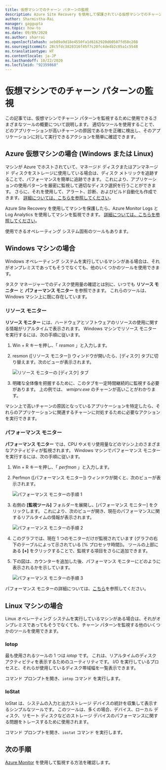 ```yaml
---
title: 仮想マシンでのチャーン パターンの監視
description: Azure Site Recovery を使用して保護されている仮想マシンでのチャーン パターンを監視する方法について説明します
author: Sharmistha-Rai
manager: gaggupta
ms.topic: how-to
ms.date: 09/09/2020
ms.author: sharrai
ms.openlocfilehash: aeb89a9d18e4550fa1d6162920d60507fd50c208
ms.sourcegitcommit: 28c5fdc3828316f45f7c20fc4de4b2c05a1c5548
ms.translationtype: HT
ms.contentlocale: ja-JP
ms.lasthandoff: 10/22/2020
ms.locfileid: "92359868"
---
```

# <a name="monitoring-churn-patterns-on-virtual-machines"></a>仮想マシンでのチャーン パターンの監視

この記事では、仮想マシンでチャーン パターンを監視するために使用できるさまざまなツールの概要について説明します。 適切なツールを使用することで、どのアプリケーションが高いチャーンの原因であるかを正確に検出し、そのアプリケーションに対して実行できるアクションを簡単に確認できます。

## <a name="for-azure-virtual-machines-windows-or-linux"></a>Azure 仮想マシンの場合 (Windows または Linux)

マシンが Azure でホストされていて、マネージド ディスクまたはアンマネージド ディスクをストレージに使用している場合は、ディスク メトリックを追跡することで、パフォーマンスを簡単に追跡できます。 これにより、アプリケーションの使用パターンを厳密に監視して適切なディスク選択を行うことができます。 さらに、それを使用して、アラート、診断、およびビルド自動化も作成できます。 [詳細については、こちらを参照してください](https://azure.microsoft.com/blog/per-disk-metrics-managed-disks/)。

Azure Site Recovery を使用してマシンを保護したら、Azure Monitor Logs と Log Analytics を使用してマシンを監視できます。 [詳細については、こちらを参照してください](./monitor-log-analytics.md)。

使用できるオペレーティング システム固有のツールもあります。

## <a name="for-windows-machines"></a>Windows マシンの場合

Windows オペレーティング システムを実行しているマシンがある場合は、それがオンプレミスであってもそうでなくても、他のいくつかのツールを使用できます。

タスク マネージャーでのディスク使用量の確認とは別に、いつでも **リソース モニター** と **パフォーマンス モニター** を参照できます。 これらのツールは、Windows マシン上に既に存在しています。

### <a name="resource-monitor"></a>リソース モニター

**リソース モニター** には、ハードウェアとソフトウェアのリソースの使用に関する情報がリアルタイムで表示されます。 Windows マシンでリソース モニターを実行するには、次の手順に従います。

1. Win + R キーを押し、「 _resmon_ 」と入力します。
1. resmon ([リソース モニター]) ウィンドウが開いたら、[ディスク] タブに切り替えます。次のビューが表示されます。

    ![リソース モニターの [ディスク] タブ](./media/monitoring-high-churn/resmon-disk-tab.png)

1. 明確な全体像を把握するために、このタブを一定時間継続的に監視する必要があります。 上の例では、 _wmiprv.exe_ のチャーンが高いことがわかります。

マシン上で高いチャーンの原因となっているアプリケーションを特定したら、それらのアプリケーションに関連するチャーンに対処するために必要なアクションを実行できます。

### <a name="performance-monitor"></a>パフォーマンス モニター

**パフォーマンス モニター** では、CPU やメモリ使用量などのマシン上のさまざまなアクティビティが監視されます。 Windows マシンでパフォーマンス モニターを実行するには、次の手順に従います。

1. Win + R キーを押し、「 _perfmon_ 」と入力します。
1. Perfmon ([パフォーマンス モニター]) ウィンドウが開くと、次のビューが表示されます。

    ![パフォーマンス モニターの手順 1](./media/monitoring-high-churn/perfmon-step1.png)

1. 右側の **[監視ツール]** フォルダーを展開し、[パフォーマンス モニター] をクリックします。 これにより、次のビューが開き、現在のパフォーマンスに関するリアルタイムの情報が表示されます。

    ![パフォーマンス モニターの手順 2](./media/monitoring-high-churn/perfmon-step1.png)

1. このグラフでは、現在 1 つのモニターだけが監視されています (グラフの右下のテーブルによって示されている [% プロセッサ時間])。 ツールの上部にある **[+]** をクリックすることで、監視する項目をさらに追加できます。
1. 下の図は、カウンターを追加した後、パフォーマンス モニターにどのように表示されるかを示しています。

    ![パフォーマンス モニターの手順 3](./media/monitoring-high-churn/perfmon-step3.png)

パフォーマンス モニターの詳細については、[こちら](/dynamics365/business-central/dev-itpro/administration/monitor-use-performance-monitor-collect-event-trace-data)を参照してください。

## <a name="for-linux-machines"></a>Linux マシンの場合

Linux オペレーティング システムを実行しているマシンがある場合は、それがオンプレミスであってもそうでなくても、チャーン パターンを監視する他のいくつかのツールを使用できます。

### <a name="iotop"></a>Iotop

最も使用されるツールの 1 つは _iotop_ です。 これは、リアルタイムのディスク アクティビティを表示するためのユーティリティです。 I/O を実行しているプロセスと、それらが使用しているディスク帯域幅を一覧表示できます。

コマンド プロンプトを開き、`iotop` コマンド を実行します。

### <a name="iostat"></a>IoStat

IoStat は、システムの入力と出力ストレージ デバイスの統計を収集して表示するシンプルなツールです。 このツールは、多くの場合、デバイス、ローカル ディスク、リモート ディスクなどのストレージ デバイスのパフォーマンスに関する問題をトレースするために使用されます。

コマンド プロンプトを開き、`iostat` コマンド を実行します。

## <a name="next-steps"></a>次の手順

[Azure Monitor](monitor-log-analytics.md) を使用して監視する方法を確認します。